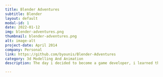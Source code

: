 ```yaml
---
title: Blender Adventures
subtitle: Blender
layout: default
modal-id: 1
date: 2022-01-12
img: blender-adventures.png
thumbnail: blender-adventures.png
alt: image-alt
project-date: April 2014
company: Personal
link: https://github.com/byounis/Blender-Adventures
category: 3d Modelling And Animation
description: The day i decided to become a game developer, i learned that being able to do 3d modelling was crucial. In this project, I built several models to learn what is possible in 3d modelling software. This includes a modular dungeon environmental asset, a chess set, and the classic pixar lamp with animation.

---
```

